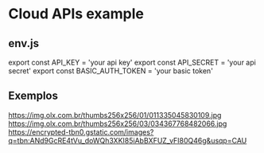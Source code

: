 # Cloud APIs example

## env.js
export const API_KEY = 'your api key'
export const API_SECRET = 'your api secret'
export const BASIC_AUTH_TOKEN = 'your basic token'

## Exemplos
https://img.olx.com.br/thumbs256x256/01/011335045830109.jpg
https://img.olx.com.br/thumbs256x256/03/034367768482066.jpg
https://encrypted-tbn0.gstatic.com/images?q=tbn:ANd9GcRE4tVu_doWQh3XKI85iAbBXFUZ_vFI80Q46g&usqp=CAU